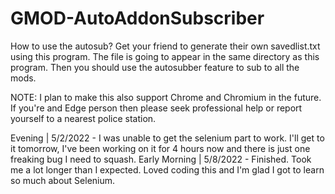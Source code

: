 # GMOD-AutoAddonSubscriber
How to use the autosub?
Get your friend to generate their own savedlist.txt using this program. The file is going to appear in the same directory as this program. 
Then you should use the autosubber feature to sub to all the mods.

NOTE: I plan to make this also support Chrome and Chromium in the future. If you're and Edge person then please seek professional help or report yourself to a nearest police station.

Evening | 5/2/2022 - I was unable to get the selenium part to work. I'll get to it tomorrow, I've been working on it for 4 hours now and there is just one freaking bug I need to squash.
Early Morning | 5/8/2022 - Finished. Took me a lot longer than I expected. Loved coding this and I'm glad I got to learn so much about Selenium.
